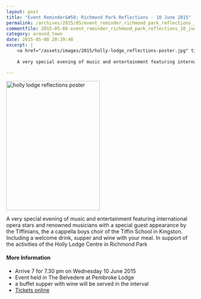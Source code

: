 ```yaml
---
layout: post
title: "Event Reminder&#58; Richmond Park Reflections - 10 June 2015"
permalink: /archives/2015/05/event_reminder_richmond_park_reflections_10_june_2.html
commentfile: 2015-05-08-event_reminder_richmond_park_reflections_10_june_2
category: around_town
date: 2015-05-08 20:39:48
excerpt: |
    <a href="/assets/images/2015/holly-lodge_reflections-poster.jpg" title="See larger version of - holly lodge reflections poster"><img src="/assets/images/2015/holly-lodge_reflections-poster_thumb.jpg" width="150" height="207" alt="holly lodge reflections poster" class="photo right" /></a>
    
    A very special evening of music and entertainment featuring international opera stars and renowned musicians with a special guest appearance by the Tiffinians, the a cappella boys choir of the Tiffin School in Kingston.

---
```


<a href="/assets/images/2015/holly-lodge_reflections-poster.jpg" title="See larger version of - holly lodge reflections poster"><img src="/assets/images/2015/holly-lodge_reflections-poster_thumb.jpg" width="250" height="346" alt="holly lodge reflections poster" class="photo right" /></a>

A very special evening of music and entertainment featuring international opera stars and renowned musicians with a special guest appearance by the Tiffinians, the a cappella boys choir of the Tiffin School in Kingston. Including a welcome drink, supper and wine with your meal. In support of the activities of the Holly Lodge Centre in Richmond Park

#### More Information

-   Arrive 7 for 7.30 pm on Wednesday 10 June 2015
-   Event held in The Belvedere at Pembroke Lodge
-   a buffet supper with wine will be served in the interval
-   [Tickets online](https://www.eventbrite.co.uk/e/richmond-park-reflections-tickets-16679989297?ref=elink%22%20target=%22_blank%22%20style=%22color:#404040%22%3EText%20for%20link%3C/a%3E)
